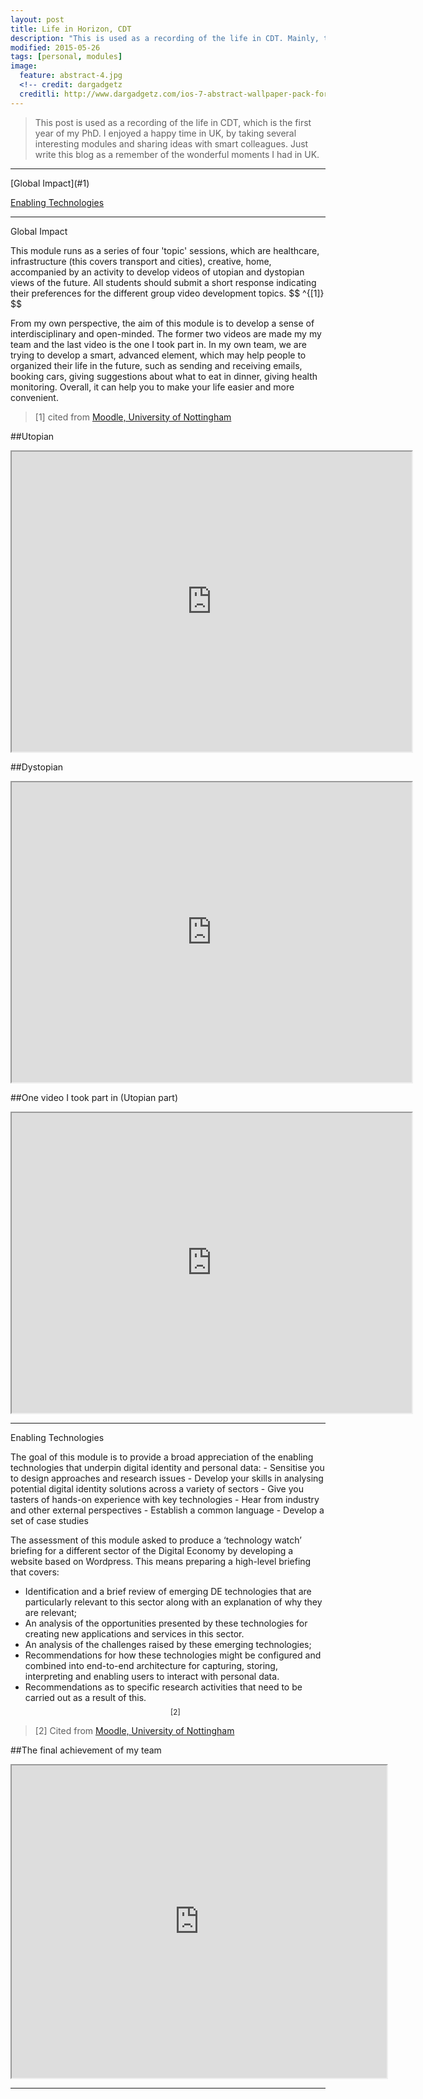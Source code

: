 ```yaml
---
layout: post
title: Life in Horizon, CDT
description: "This is used as a recording of the life in CDT. Mainly, the modules I had in the first year are described with both the introduction and the final submissions. THese modules are very different from what I used to have and very interesting. This is the reason why I would like to share here, to let you have a brief understanding of what the module is like in UK."
modified: 2015-05-26
tags: [personal, modules]
image:
  feature: abstract-4.jpg
  <!-- credit: dargadgetz
  creditli: http://www.dargadgetz.com/ios-7-abstract-wallpaper-pack-for-iphone-5-and-ipod-touch-retina/ -->
---
```

<!-- [top1](#1) -->
>This post is used as a recording of the life in CDT, which is the first year of my PhD. I enjoyed a happy time in UK, by taking several interesting modules and sharing ideas with smart colleagues. Just write this blog as a remember of the wonderful moments I had in UK.

<!-- more -->
<hr>
[Global Impact](#1)

[Enabling Technologies](#2)

<hr>
<p id='1'></p> 
<p id="para1">Global Impact</p>
<!-- <p id='1'></p> -->
<!-- <iframe src="https://drive.google.com/file/d/0B5_P7h0oQAeINU5iZVFoc3Q0RmM/view?usp=sharing" width="640" height="480"></iframe> -->
This module runs as a series of four 'topic' sessions, which are healthcare, infrastructure (this covers transport and cities), creative, home, accompanied by an activity to develop videos of utopian and dystopian views of the future. All students should submit a short response indicating their preferences for the different group video development topics.  $$ ^{[1]} $$

From my own perspective, the aim of this module is to develop a sense of interdisciplinary and open-minded. The former two videos are made my my team and the last video is the one I took part in. In my own team, we are trying to develop a smart, advanced element, which may help people to organized their life in the future, such as sending and receiving emails, booking cars, giving suggestions about what to eat in dinner, giving health monitoring. Overall, it can help you to make your life easier and more convenient. 

>[1] cited from [Moodle, University of Nottingham](http://moodle.nottingham.ac.uk/course/view.php?id=30582)

##Utopian 
<iframe src="https://drive.google.com/file/d/0B5_P7h0oQAeIZ2NNS0x5NTdSZ1k/preview" width="640" height="480"></iframe>

##Dystopian
<iframe src="https://drive.google.com/file/d/0B5_P7h0oQAeINU5iZVFoc3Q0RmM/preview" width="640" height="480"></iframe>

##One video I took part in (Utopian part)
<iframe src="https://docs.google.com/file/d/0B5_P7h0oQAeIUmpJV1dSamF2MmM/preview" width="640" height="480"></iframe>
<p id='2'></p> 
<hr>
<p id="para1">Enabling Technologies</p>
The goal of this module is to provide a broad appreciation of the enabling technologies that underpin digital identity and personal data:
- Sensitise you to design approaches and research issues 
- Develop your skills in analysing potential digital identity solutions across a variety of sectors
- Give you tasters of hands-on experience with key technologies
- Hear from industry and other external perspectives
- Establish a common language
- Develop a set of case studies

The assessment of this module asked to produce a ‘technology watch’ briefing for a different sector of the Digital Economy by developing a website based on Wordpress. This means preparing a high-level briefing that covers:
- Identification and a brief review of emerging DE technologies that are particularly relevant to this sector along with an explanation of why they are relevant;
- An analysis of the opportunities presented by these technologies for creating new applications and services in this sector.
- An analysis of the challenges raised by these emerging technologies;
- Recommendations for how these technologies might be configured and combined into end-to-end architecture for capturing, storing, interpreting and enabling users to interact with personal data.
- Recommendations as to specific research activities that need to be carried out as a result of this. $$^{[2]}$$

>[2] Cited from [Moodle, University of Nottingham](http://moodle.nottingham.ac.uk/course/view.php?id=30725)

##The final achievement of my team
<iframe src ="https://enatechcreative.wordpress.com/2015/04/14/distribution/" width="600px" height="500px">
  <p>This is a demo of the website of my job. Your browser does not support iframes.</p>
</iframe>
<hr>

<head>
<style>

#para1 {
	color: blue;
	text-align: center;
	font-style: italic;
	font-size: 150%;
}

</style>
</head>



